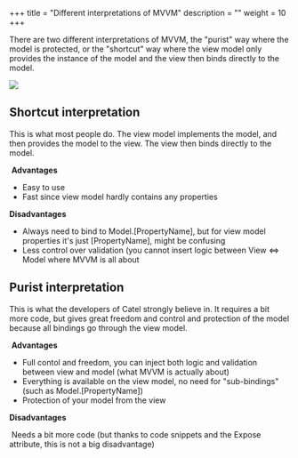 +++
title = "Different interpretations of MVVM" 
description = ""
weight = 10
+++

There are two different interpretations of MVVM, the "purist" way where the model is protected, or the "shortcut" way where the view model only provides the instance of the model and the view then binds directly to the model.

![](../../../images/introduction/mvvm/different-interpretations-of-mvvm/overview.png)

## Shortcut interpretation

This is what most people do. The view model implements the model, and then provides the model to the view. The view then binds directly to the model.

 **Advantages**

-   Easy to use
-   Fast since view model hardly contains any properties

**Disadvantages**

-   Always need to bind to Model.[PropertyName], but for view model properties it's just [PropertyName], might be confusing
-   Less control over validation (you cannot insert logic between View \<=\> Model where MVVM is all about

## Purist interpretation

This is what the developers of Catel strongly believe in. It requires a bit more code, but gives great freedom and control and protection of the model because all bindings go through the view model.

 **Advantages**

-   Full contol and freedom, you can inject both logic and validation between view and model (what MVVM is actually about)
-   Everything is available on the view model, no need for "sub-bindings" (such as Model.[PropertyName])
-   Protection of your model from the view

**Disadvantages**

 Needs a bit more code (but thanks to code snippets and the Expose attribute, this is not a big disadvantage)

